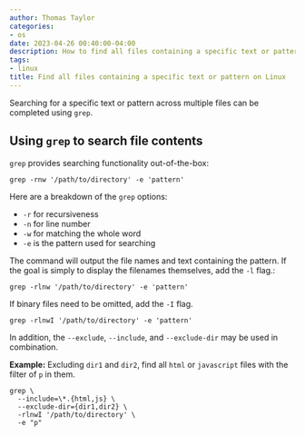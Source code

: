 ```yaml
---
author: Thomas Taylor
categories:
- os
date: 2023-04-26 00:40:00-04:00
description: How to find all files containing a specific text or pattern on Linux
tags:
- linux
title: Find all files containing a specific text or pattern on Linux
---
```


Searching for a specific text or pattern across multiple files can be completed using `grep`.

## Using `grep` to search file contents

`grep` provides searching functionality out-of-the-box:

```shell
grep -rnw '/path/to/directory' -e 'pattern'
```

Here are a breakdown of the `grep` options:

- `-r` for recursiveness
- `-n` for line number
- `-w` for matching the whole word
- `-e` is the pattern used for searching

The command will output the file names and text containing the pattern. If the goal is simply to display the filenames themselves, add the `-l` flag.:

```shell
grep -rlnw '/path/to/directory' -e 'pattern'
```

If binary files need to be omitted, add the `-I` flag.

```shell
grep -rlnwI '/path/to/directory' -e 'pattern'
```

In addition, the `--exclude`, `--include`, and `--exclude-dir` may be used in combination.

**Example:** Excluding `dir1` and `dir2`, find all `html` or `javascript` files with the filter of `p` in them.

```shell
grep \
  --include=\*.{html,js} \
  --exclude-dir={dir1,dir2} \
  -rlnwI '/path/to/directory' \
  -e "p"
```